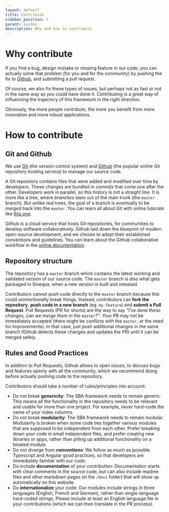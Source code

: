 ```yaml
---
layout: default
title: Contribute
sidebar_position: 7
parent: Guides
description: Why and how to contribute
---
```


# Why contribute

If you find a bug, design mistake or missing feature in our code, you can actually solve that problem (for you and for the community) by pushing the fix to [Github](https://github.com/sinequa/sba-angular), and submitting a pull request. 

Of course, we also fix these types of issues, but perhaps not as fast or not in the same way as you could have done it. Contributing is a great way of influencing the trajectory of this framework in the right direction. 

Obviously, the more people contribute, the more you benefit from more innovation and more robust applications.

# How to contribute

## Git and Github

We use [Git](https://git-scm.com/) (the version control system) and [Github](https://github.com/sinequa/sba-angular) (the popular online Git repository hosting service) to manage our source code.

A Git repository contains files that were added and modified over time by developers. These changes are bundled in *commits* that come one after the other. Developers work in parallel, so this history is not a straight line. It is more like a tree, where *branches* stem out of the main trunk (the `master` branch). But unlike real trees, the goal of a branch is eventually to be *merged* back into the `master`. You can learn all about Git with online tutorials like [this one](https://learngitbranching.js.org/).

Github is a cloud service that hosts Git repositories, for communities to develop software collaboratively. Github laid down the blueprint of modern open-source development, and we choose to adopt their established conventions and guidelines. You can learn about the Github collaborative workflow in the [online documentation](https://help.github.com/en/github/collaborating-with-issues-and-pull-requests).

## Repository structure

The repository has a `master` branch which contains the latest working and validated version of our source code. The `master` branch is also what gets packaged in Sinequa, when a new version is built and released.

Contributors cannot push code directly to the `master` branch because this could unintentionally break things. Instead, contributors can **fork the repository**, **push code in a new branch** (eg. `my-feature`) and **submit a Pull Request**. Pull Requests (PR for shorts) are the way to say *"I've done these changes, can we merge them in the `master`?"*. Your PR may not be immediately accepted (there might be conflicts with the `master`, or the need for improvements). In that case, just push additional changes in the same branch (Github detects these changes and updates the PR) until it can be merged safely.

## Rules and Good Practices

In addition to Pull Requests, Github allows to open *issues*, to discuss bugs and features openly with all the community, which we recommend doing before actually pushing code to the repository.

Contributors should take a number of rules/principles into account:

- Do not break **genericity**: The SBA framework needs to remain generic. This means all the functionality in the repository needs to be relevant and usable for more than one project. For example, never hard-code the name of your index columns.
- Do not break **modularity**: The SBA framework needs to remain modular. Modularity is broken when some code ties together various modules that are supposed to be independent from each other. Prefer breaking down your code in small independent files, and prefer creating new libraries or apps, rather than pilling up additional functionality on a bloated module.
- Do not diverge from **conventions**: We follow as much as possible Typescript and Angular good practices, so that developers are immediately familiar with our code.
- Do include **documentation** of your contribution: Documentation starts with clear comments in the source code, but can also include readme files and other markdown pages (in the `/docs` folder) that will show up automatically on this website.
- Do **internationalize** your code: Our modules include strings in three languages (English, French and German), rather than single-language hard-coded strings. Please include at least an English language file in your contributions (which we can then translate in the PR process).

